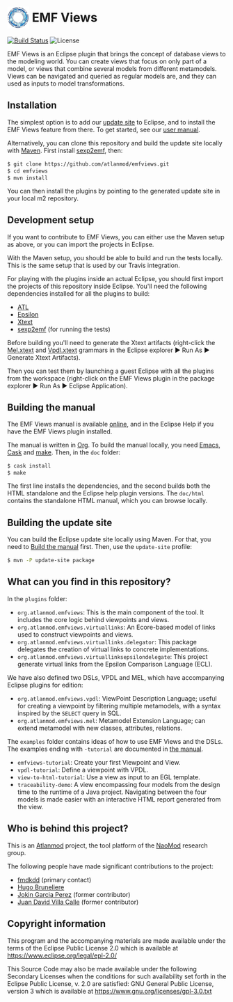<h1>
  <img src="logo-small.png" alt="Logo" style="vertical-align: middle">
  <span style="vertical-align: middle">EMF Views</span>
</h1>

[![Build Status](https://travis-ci.org/atlanmod/emfviews.svg?branch=master)](https://travis-ci.org/atlanmod/emfviews)
![License](https://img.shields.io/badge/license-EPL%202.0%20%2F%20GPL%203.0-blue.svg)

EMF Views is an Eclipse plugin that brings the concept of database views to the
modeling world.  You can create views that focus on only part of a model, or
views that combine several models from different metamodels.  Views can be
navigated and queried as regular models are, and they can used as inputs to
model transformations.

Installation
------------

The simplest option is to add our [update site][] to Eclipse, and to install the
EMF Views feature from there.  To get started, see our [user manual][].

Alternatively, you can clone this repository and build the update site locally
with [Maven](https://maven.apache.org/).  First install
[sexp2emf](https://github.com/atlanmod/sexp2emf), then:

```
$ git clone https://github.com/atlanmod/emfviews.git
$ cd emfviews
$ mvn install
```

You can then install the plugins by pointing to the generated update site in
your local m2 repository.

Development setup
-----------------

If you want to contribute to EMF Views, you can either use the Maven setup as
above, or you can import the projects in Eclipse.

With the Maven setup, you should be able to build and run the tests locally.
This is the same setup that is used by our Travis integration.

For playing with the plugins inside an actual Eclipse, you should first import
the projects of this repository inside Eclipse.  You'll need the following
dependencies installed for all the plugins to build:

* [ATL](https://www.eclipse.org/atl/)
* [Epsilon](https://www.eclipse.org/epsilon/)
* [Xtext](http://www.eclipse.org/Xtext/)
* [sexp2emf](https://github.com/atlanmod/sexp2emf) (for running the tests)

Before building you'll need to generate the Xtext artifacts (right-click the
[Mel.xtext][] and [Vpdl.xtext][] grammars in the Eclipse explorer ▶ Run As ▶
Generate Xtext Artifacts).

Then you can test them by launching a guest Eclipse with all the plugins from
the workspace (right-click on the EMF Views plugin in the package explorer ▶ Run
As ▶ Eclipse Application).

Building the manual
-------------------

The EMF Views manual is available [online][documentation], and in the Eclipse
Help if you have the EMF Views plugin installed.

The manual is written in [Org][].  To build the manual locally, you need
[Emacs][], [Cask][] and [make][].  Then, in the `doc` folder:

```
$ cask install
$ make
```

The first line installs the dependencies, and the second builds both the HTML
standalone and the Eclipse help plugin versions.  The `doc/html` contains the
standalone HTML manual, which you can browse locally.

Building the update site
------------------------

You can build the Eclipse update site locally using Maven.  For that, you need
to [Build the manual](#building-the-manual) first.  Then, use the `update-site`
profile:

```sh
$ mvn -P update-site package
```

What can you find in this repository?
-------------------------------------

In the `plugins` folder:

* `org.atlanmod.emfviews`: This is the main component of the tool. It includes the
  core logic behind viewpoints and views.
* `org.atlanmod.emfviews.virtuallinks`: An Ecore-based model of links used to
  construct viewpoints and views.
* `org.atlanmod.emfviews.virtuallinks.delegator`: This package delegates the
  creation of virtual links to concrete implementations.
* `org.atlanmod.emfviews.virtuallinksepsilondelegate`: This project generate
  virtual links from the Epsilon Comparison Language (ECL).

We have also defined two DSLs, VPDL and MEL, which have accompanying Eclipse
plugins for edition:

* `org.atlanmod.emfviews.vpdl`: ViewPoint Description Language; useful for
  creating a viewpoint by filtering multiple metamodels, with a syntax inspired
  by the `SELECT` query in SQL.
* `org.atlanmod.emfviews.mel`: Metamodel Extension Language; can extend
  metamodel with new classes, attributes, relations.

The `examples` folder contains ideas of how to use EMF Views and the DSLs.  The
examples ending with `-tutorial` are documented in [the manual][].

* `emfviews-tutorial`: Create your first Viewpoint and View.
* `vpdl-tutorial`: Define a viewpoint with VPDL.
* `view-to-html-tutorial`: Use a view as input to an EGL template.
* `traceability-demo`: A view encompassing four models from the design time to
  the runtime of a Java project.  Navigating between the four models is made
  easier with an interactive HTML report generated from the view.

Who is behind this project?
---------------------------

This is an [Atlanmod](https://www.atlanmod.org) project, the tool platform of
the [NaoMod](https://naomod.github.io/) research group.

The following people have made significant contributions to the project:

* [fmdkdd](https://github.com/fmdkdd "fmdkdd") (primary contact)
* [Hugo Bruneliere](https://github.com/Hugo-Bruneliere "Hugo Bruneliere")
* [Jokin Garcia Perez](https://github.com/jokingarcia "Jokin Garcia Perez")
  (former contributor)
* [Juan David Villa Calle](https://github.com/juandavidvillacalle "Juan David
  Villa Calle") (former contributor)

Copyright information
---------------------

This program and the accompanying materials are made available under the terms
of the Eclipse Public License 2.0 which is available at
https://www.eclipse.org/legal/epl-2.0/

This Source Code may also be made available under the following Secondary
Licenses when the conditions for such availability set forth in the Eclipse
Public License, v. 2.0 are satisfied: GNU General Public License, version 3
which is available at https://www.gnu.org/licenses/gpl-3.0.txt

[update site]: https://www.atlanmod.org/updates/emfviews/snapshot
[user manual]: https://www.atlanmod.org/emfviews/manual/user.html
[the manual]: https://www.atlanmod.org/emfviews/manual/user.html#tutorials
[documentation]: https://www.atlanmod.org/emfviews/manual/
[Org]: https://orgmode.org/
[Emacs]: https://www.gnu.org/software/emacs/
[Cask]: https://github.com/cask/cask/
[make]: https://www.gnu.org/software/make/
[Mel.xtext]: https://github.com/atlanmod/emfviews/blob/master/dsls/mel/org.atlanmod.emfviews.mel/src/org/atlanmod/emfviews/mel/Mel.xtext
[Vpdl.xtext]: https://github.com/atlanmod/emfviews/blob/master/dsls/vpdl/org.atlanmod.emfviews.vpdl/src/org/atlanmod/emfviews/vpdl/Vpdl.xtext
